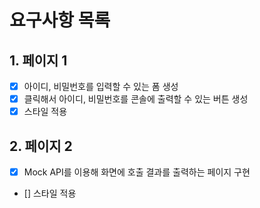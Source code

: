 # 요구사항 목록

## 1. 페이지 1
- [x] 아이디, 비밀번호를 입력할 수 있는 폼 생성
- [x] 클릭해서 아이디, 비밀번호를 콘솔에 출력할 수 있는 버튼 생성
- [x] 스타일 적용

## 2. 페이지 2
- [x] Mock API를 이용해 화면에 호출 결과를 출력하는 페이지 구현
- [] 스타일 적용